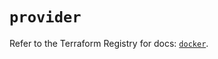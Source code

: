 # `provider`

Refer to the Terraform Registry for docs: [`docker`](https://registry.terraform.io/providers/kreuzwerker/docker/3.4.0/docs).

